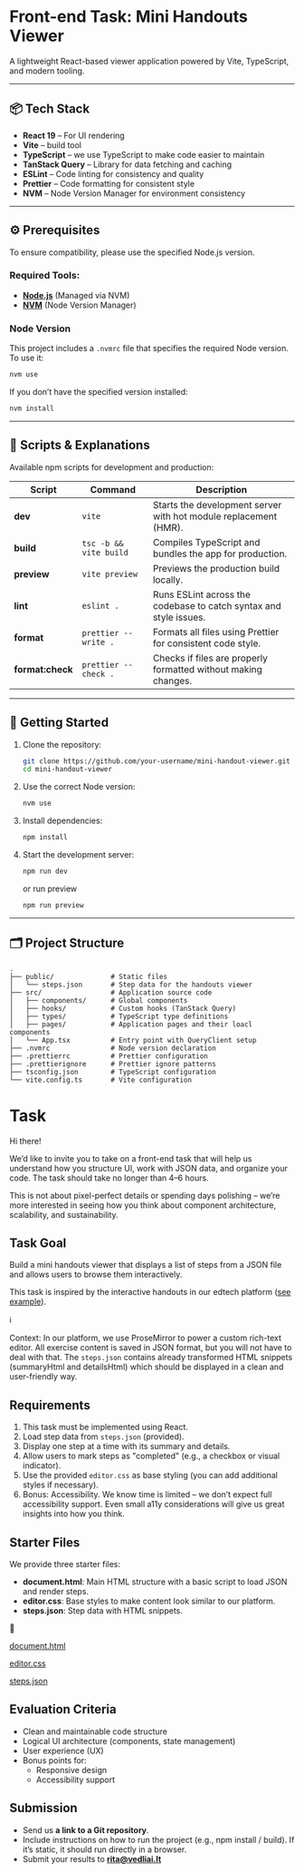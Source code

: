 # Front-end Task: Mini Handouts Viewer

A lightweight React-based viewer application powered by Vite, TypeScript, and modern tooling.

---

## 📦 Tech Stack

- **React 19** – For UI rendering
- **Vite** – build tool
- **TypeScript** – we use TypeScript to make code easier to maintain
- **TanStack Query** – Library for data fetching and caching
- **ESLint** – Code linting for consistency and quality
- **Prettier** – Code formatting for consistent style
- **NVM** – Node Version Manager for environment consistency

---

## ⚙️ Prerequisites

To ensure compatibility, please use the specified Node.js version.

### Required Tools:

- **[Node.js](https://nodejs.org/)** (Managed via NVM)
- **[NVM](https://github.com/nvm-sh/nvm)** (Node Version Manager)

### Node Version

This project includes a `.nvmrc` file that specifies the required Node version. To use it:

```bash
nvm use
```

If you don’t have the specified version installed:

```bash
nvm install
```

---

## 📜 Scripts & Explanations

Available npm scripts for development and production:

| Script           | Command                | Description                                                       |
| ---------------- | ---------------------- | ----------------------------------------------------------------- |
| **dev**          | `vite`                 | Starts the development server with hot module replacement (HMR).  |
| **build**        | `tsc -b && vite build` | Compiles TypeScript and bundles the app for production.           |
| **preview**      | `vite preview`         | Previews the production build locally.                            |
| **lint**         | `eslint .`             | Runs ESLint across the codebase to catch syntax and style issues. |
| **format**       | `prettier --write .`   | Formats all files using Prettier for consistent code style.       |
| **format:check** | `prettier --check .`   | Checks if files are properly formatted without making changes.    |

---

## 🚀 Getting Started

1. Clone the repository:

   ```bash
   git clone https://github.com/your-username/mini-handout-viewer.git
   cd mini-handout-viewer
   ```

2. Use the correct Node version:

   ```bash
   nvm use
   ```

3. Install dependencies:

   ```bash
   npm install
   ```

4. Start the development server:

   ```bash
   npm run dev
   ```

   or run preview

   ```bash
   npm run preview
   ```

---

## 🗂️ Project Structure

```
.
├── public/              # Static files
│   └── steps.json       # Step data for the handouts viewer
├── src/                 # Application source code
│   ├── components/      # Global components
│   ├── hooks/           # Custom hooks (TanStack Query)
│   ├── types/           # TypeScript type definitions
│   ├── pages/           # Application pages and their loacl components
│   └── App.tsx          # Entry point with QueryClient setup
├── .nvmrc               # Node version declaration
├── .prettierrc          # Prettier configuration
├── .prettierignore      # Prettier ignore patterns
├── tsconfig.json        # TypeScript configuration
└── vite.config.ts       # Vite configuration
```

# Task

Hi there!

We’d like to invite you to take on a front-end task that will help us understand how you structure UI, work with JSON data, and organize your code. The task should take no longer than 4–6 hours.

This is not about pixel-perfect details or spending days polishing – we’re more interested in seeing how you think about component architecture, scalability, and sustainability.

## Task Goal

Build a mini handouts viewer that displays a list of steps from a JSON file and allows users to browse them interactively.

This task is inspired by the interactive handouts in our edtech platform ([see example](https://mano.vedliai.lt/lt/pratybos/RKSI?locale=lt)).

<aside>
ℹ️

Context: In our platform, we use ProseMirror to power a custom rich-text editor. All exercise content is saved in JSON format, but you will not have to deal with that. The `steps.json` contains already transformed HTML snippets (summaryHtml and detailsHtml) which should be displayed in a clean and user-friendly way.

</aside>

## Requirements

1. This task must be implemented using React.
2. Load step data from `steps.json` (provided).
3. Display one step at a time with its summary and details.
4. Allow users to mark steps as "completed" (e.g., a checkbox or visual indicator).
5. Use the provided `editor.css` as base styling (you can add additional styles if necessary).
6. Bonus: Accessibility. We know time is limited – we don’t expect full accessibility support. Even small a11y considerations will give us great insights into how you think.

## Starter Files

We provide three starter files:

- **document.html**: Main HTML structure with a basic script to load JSON and render steps.
- **editor.css**: Base styles to make content look similar to our platform.
- **steps.json**: Step data with HTML snippets.

<aside>
📎

[document.html](attachment:3e4b5f8a-67b9-4671-b0bb-21ee92db4ab0:document.html)

[editor.css](attachment:319b18aa-f9cf-460e-bc96-91ad439d5b92:editor.css)

[steps.json](attachment:ce32606e-168e-4ec5-9a34-cee652f3b643:steps.json)

</aside>

## Evaluation Criteria

- Clean and maintainable code structure
- Logical UI architecture (components, state management)
- User experience (UX)
- Bonus points for:
  - Responsive design
  - Accessibility support

## Submission

- Send us **a link to a Git repository**.
- Include instructions on how to run the project (e.g., npm install / build). If it’s static, it should run directly in a browser.
- Submit your results to [**rita@vedliai.lt**](mailto:rita@vedliai.lt)
